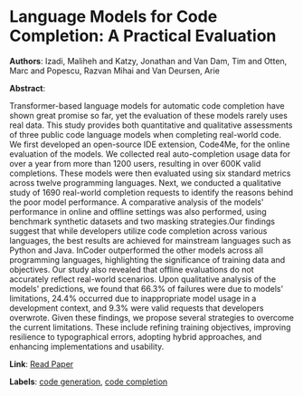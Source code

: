 # Language Models for Code Completion: A Practical Evaluation

**Authors**: Izadi, Maliheh and Katzy, Jonathan and Van Dam, Tim and Otten, Marc and Popescu, Razvan Mihai and Van Deursen, Arie

**Abstract**:

Transformer-based language models for automatic code completion have shown great promise so far, yet the evaluation of these models rarely uses real data. This study provides both quantitative and qualitative assessments of three public code language models when completing real-world code. We first developed an open-source IDE extension, Code4Me, for the online evaluation of the models. We collected real auto-completion usage data for over a year from more than 1200 users, resulting in over 600K valid completions. These models were then evaluated using six standard metrics across twelve programming languages. Next, we conducted a qualitative study of 1690 real-world completion requests to identify the reasons behind the poor model performance. A comparative analysis of the models' performance in online and offline settings was also performed, using benchmark synthetic datasets and two masking strategies.Our findings suggest that while developers utilize code completion across various languages, the best results are achieved for mainstream languages such as Python and Java. InCoder outperformed the other models across all programming languages, highlighting the significance of training data and objectives. Our study also revealed that offline evaluations do not accurately reflect real-world scenarios. Upon qualitative analysis of the models' predictions, we found that 66.3\% of failures were due to models' limitations, 24.4\% occurred due to inappropriate model usage in a development context, and 9.3\% were valid requests that developers overwrote. Given these findings, we propose several strategies to overcome the current limitations. These include refining training objectives, improving resilience to typographical errors, adopting hybrid approaches, and enhancing implementations and usability.

**Link**: [Read Paper](https://doi.org/10.1145/3597503.3639138)

**Labels**: [code generation](../../labels/code_generation.md), [code completion](../../labels/code_completion.md)
